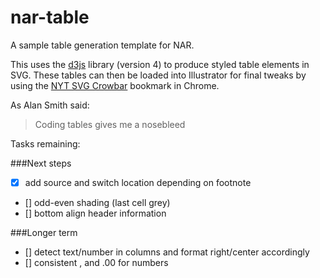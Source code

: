# nar-table
A sample table generation template for NAR.

This uses the [d3js](https://d3js.org/) library (version 4) to produce styled table elements in SVG. These tables can then be loaded into Illustrator for final tweaks by using the [NYT SVG Crowbar](http://nytimes.github.io/svg-crowbar/) bookmark in Chrome.

As Alan Smith said:
> Coding tables gives me a nosebleed

Tasks remaining:

###Next steps
- [x] add source and switch location depending on footnote
- [] odd-even shading (last cell grey)
- [] bottom align header information

###Longer term
- [] detect text/number in columns and format right/center accordingly
- [] consistent , and .00 for numbers


